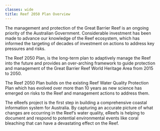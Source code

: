 ```yaml
---
classes: wide
title: Reef 2050 Plan Overview
---
```

The management and protection of the Great Barrier Reef is an ongoing priority of the Australian Government. Considerable investment has been made to advance our knowledge of the Reef ecosystem, which has informed the targeting of decades of investment on actions to address key pressures and risks.

The Reef 2050 Plan, is the long-term plan to adaptively manage the Reef into the future and provides an over-arching framework to guide protection and management of the Great Barrier Reef World Heritage Area from 2015 to 2050.

The Reef 2050 Plan builds on the existing Reef Water Quality Protection Plan which has evolved over more than 10 years as new science has emerged on risks to the Reef and management actions to address them.

The eReefs project is the first step in building a comprehensive coastal information system for Australia. By capturing an accurate picture of what changes are occurring in the Reef’s water quality, eReefs is helping to document and respond to potential environmental events like coral bleaching that can have a devastating effect on the Reef.